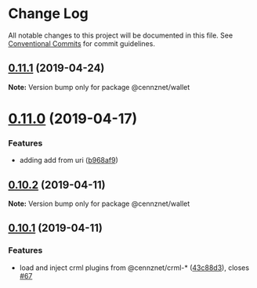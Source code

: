 # Change Log

All notable changes to this project will be documented in this file.
See [Conventional Commits](https://conventionalcommits.org) for commit guidelines.

## [0.11.1](https://bitbucket.org/centralitydev/cennznet-js/compare/v0.11.0...v0.11.1) (2019-04-24)

**Note:** Version bump only for package @cennznet/wallet





# [0.11.0](https://bitbucket.org/centralitydev/cennznet-js/compare/v0.10.2...v0.11.0) (2019-04-17)


### Features

* adding add from uri ([b968af9](https://bitbucket.org/centralitydev/cennznet-js/commits/b968af9))





## [0.10.2](https://bitbucket.org/centralitydev/cennznet-js/compare/v0.10.1...v0.10.2) (2019-04-11)

**Note:** Version bump only for package @cennznet/wallet





## [0.10.1](https://bitbucket.org/centralitydev/cennznet-js/compare/v0.10.0...v0.10.1) (2019-04-11)


### Features

* load and inject crml plugins from @cennznet/crml-* ([43c88d3](https://bitbucket.org/centralitydev/cennznet-js/commits/43c88d3)), closes [#67](https://bitbucket.org/centralitydev/cennznet-js/issue/67)
